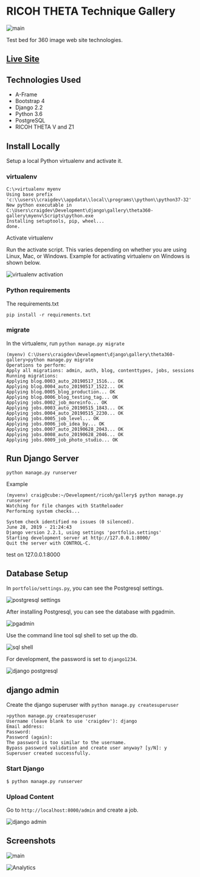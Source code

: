 # RICOH THETA Technique Gallery

![main](images/gallery-main.png)


Test bed for 360 image web site technologies.

[Live Site](https://gallery.theta360.guide)
-------------------------------------------

## Technologies Used

* A-Frame
* Bootstrap 4
* Django 2.2
* Python 3.6
* PostgreSQL
* RICOH THETA V and Z1

## Install Locally


Setup a local Python virtualenv and activate it.

### virtualenv

    C:\>virtualenv myenv
    Using base prefix 'c:\\users\\craigdev\\appdata\\local\\programs\\python\\python37-32'
    New python executable in C:\Users\craigdev\Development\django\gallery\theta360-gallery\myenv\Scripts\python.exe
    Installing setuptools, pip, wheel...
    done.

Activate virtualenv

Run the activate script.  This varies depending on whether you are using Linux, Mac, or Windows. Example for activating virtualenv on Windows is shown below.

![virtualenv activation](images/virtualenv.png)

### Python requirements

The requirements.txt

    pip install -r requirements.txt

### migrate

In the virtualenv, run `python manage.py migrate`

    (myenv) C:\Users\craigdev\Development\django\gallery\theta360-gallery>python manage.py migrate
    Operations to perform:
    Apply all migrations: admin, auth, blog, contenttypes, jobs, sessions
    Running migrations:
    Applying blog.0003_auto_20190517_1516... OK
    Applying blog.0004_auto_20190517_1522... OK
    Applying blog.0005_blog_production... OK
    Applying blog.0006_blog_testing_tag... OK
    Applying jobs.0002_job_moreinfo... OK
    Applying jobs.0003_auto_20190515_1843... OK
    Applying jobs.0004_auto_20190515_2230... OK
    Applying jobs.0005_job_level... OK
    Applying jobs.0006_job_idea_by... OK
    Applying jobs.0007_auto_20190628_2043... OK
    Applying jobs.0008_auto_20190628_2046... OK
    Applying jobs.0009_job_photo_studio... OK

## Run Django Server 

    python manage.py runserver

Example

    (myvenv) craig@cube:~/Development/ricoh/gallery$ python manage.py runserver
    Watching for file changes with StatReloader
    Performing system checks...

    System check identified no issues (0 silenced).
    June 28, 2019 - 21:24:43
    Django version 2.2.1, using settings 'portfolio.settings'
    Starting development server at http://127.0.0.1:8000/
    Quit the server with CONTROL-C.

test on 127.0.0.1:8000

## Database Setup

In `portfolio/settings.py`, you can see the Postgresql settings.

![postgresql settings](images/postgresql.png)

After installing Postgresql, you can see the database with pgadmin. 

![pgadmin](images/pgadmin.png)

Use the command line tool sql shell to set up the db.

![sql shell](images/sql-shell.png)

For development, the password is set to `django1234`.

![django postgresql](images/django-postgresql.png)

## django admin

Create the django superuser with `python manage.py createsuperuser`

    >python manage.py createsuperuser
    Username (leave blank to use 'craigdev'): django
    Email address:
    Password:
    Password (again):
    The password is too similar to the username.
    Bypass password validation and create user anyway? [y/N]: y
    Superuser created successfully.

### Start Django

    $ python manage.py runserver

### Upload Content

Go to `http://localhost:8000/admin` and create a job.

![django admin](images/django-admin.png)

## Screenshots


![main](images/mobile-sample.jpg)

![Analytics](https://ga-beacon.appspot.com/UA-73311422-5/theta360-gallery)
